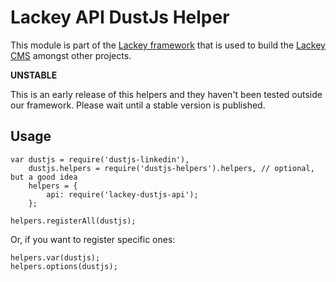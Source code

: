 # Lackey API DustJs Helper

This module is part of the [Lackey framework](https://www.npmjs.com/package/lackey-framework) that is used to build the [Lackey CMS](http://lackey.io) amongst other projects.

**UNSTABLE**

This is an early release of this helpers and they haven't been tested outside our framework. Please wait until a stable version is published.

## Usage

	var dustjs = require('dustjs-linkedin'),
        dustjs.helpers = require('dustjs-helpers').helpers, // optional, but a good idea
        helpers = {
            api: require('lackey-dustjs-api');
        };

    helpers.registerAll(dustjs);

Or, if you want to register specific ones:
    
    helpers.var(dustjs);
    helpers.options(dustjs);